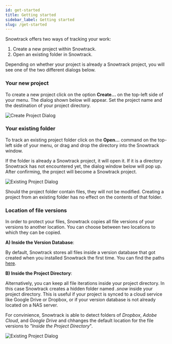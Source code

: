 ```yaml
---
id: get-started
title: Getting started
sidebar_label: Getting started
slug: /get-started
---
```


Snowtrack offers two ways of tracking your work:

1. Create a new project within Snowtrack.
2. Open an existing folder in Snowtrack.

Depending on whether your project is already a Snowtrack project, you will see one of the two different dialogs below.

### Your new project

To create a new project click on the option **Create...** on the top-left side of your menu. The dialog shown below will appear. Set the project name and the destination of your project directory.

![Create Project Dialog](/img/create-project.png)


### Your existing folder

To track an existing project folder click on the **Open...** command on the top-left side of your menu, or drag and drop the directory into the Snowtrack window. 

If the folder is already a Snowtrack project, it will open it. If it is a directory Snowtrack has not encountered yet, the dialog window below will pop up. After confirming, the project will become a Snowtrack project.

![Existing Project Dialog](/img/create-project.png)

Should the project folder contain files, they will not be modified. Creating a project from an existing folder has no effect on the contents of that folder.


### Location of file versions

In order to protect your files, Snowtrack copies all file versions of your versions to another location. You can choose between two locations to which they can be copied.

**A) Inside the Version Database**:

By default, Snowtrack stores all files inside a version database that got created when you installed Snowtrack the first time. You can find the paths [here](backups.md).

**B) Inside the Project Directory**:

Alternatively, you can keep all file iterations inside your project directory. In this case Snowtrack creates a hidden folder named *.snow* inside your project directory.  This is useful if your project is synced to a cloud service like Google Drive or Dropbox, or if your version database is not already located on a NAS server.

For convinience, Snowtrack is able to detect folders of *Dropbox*, *Adobe Cloud*, and *Google Drive* and chhanges the default location for the file versions to *"Inside the Project Directory*".

![Existing Project Dialog](/img/folder-detected.png)
